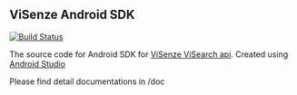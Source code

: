 ## ViSenze Android SDK
[![Build Status](https://api.travis-ci.org/visenze/visearch-sdk-android.svg?branch=master)](https://travis-ci.org/visenze/visearch-sdk-android)

The source code for Android SDK for [ViSenze ViSearch api](http://www.visenze.com/docs/overview/introduction). Created using [Android Studio](http://developer.android.com/sdk/index.html) 

Please find detail documentations in /doc
